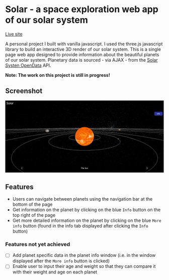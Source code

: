 # Solar - a space exploration web app of our solar system

[Live site](https://solar-exploration.web.app/)

A personal project I built with vanilla javascript. I used the three.js javascript library to build an interactive 3D render of our solar system. This is a single page web app designed to provide information about the beautiful planets of our solar system. Planetary data is sourced - via AJAX - from the [Solar Systen OpenData](https://api.le-systeme-solaire.net/en/) API.

**Note: The work on this project is still in progress!**

## Screenshot

![screenshot](./public/img/screenshot.png?raw=true 'Screenshot of Solar')

## Features

- Users can navigate between planets using the navigation bar at the bottom of the page
- Get information on the planet by clicking on the blue `Info` button on the top right of the page
- Get more detailed information on the planet by clicking on the blue `More info` button (found in the info tab displayed after clicking the `Info` button)

### Features not yet achieved

- [ ] Add planet specific data in the planet info window (i.e. in the window displayed after the `More info` button is clicked)
- [ ] Enable user to input their age and weight so that they can compare it with their weight and age on each planet
